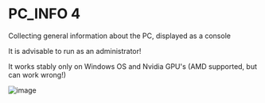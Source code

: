 # PC_INFO 4
Collecting general information about the PC, displayed as a console

It is advisable to run as an administrator!

It works stably only on Windows OS and Nvidia GPU's (AMD supported, but can work wrong!)

![image](https://user-images.githubusercontent.com/104412752/225399189-b19062b3-6dc2-4bae-96ec-6b60291df65c.png)


